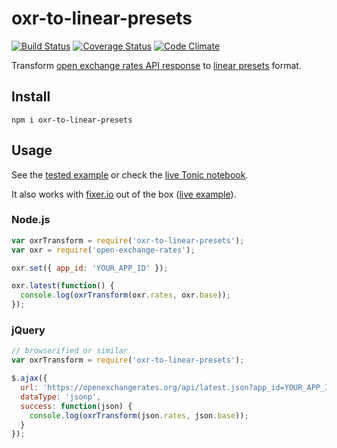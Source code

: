# oxr-to-linear-presets

[![Build Status](https://travis-ci.org/javiercejudo/oxr-to-linear-presets.svg)](https://travis-ci.org/javiercejudo/oxr-to-linear-presets)
[![Coverage Status](https://coveralls.io/repos/javiercejudo/oxr-to-linear-presets/badge.svg?branch=master)](https://coveralls.io/r/javiercejudo/oxr-to-linear-presets?branch=master)
[![Code Climate](https://codeclimate.com/github/javiercejudo/oxr-to-linear-presets/badges/gpa.svg)](https://codeclimate.com/github/javiercejudo/oxr-to-linear-presets)

Transform [open exchange rates API response](https://openexchangerates.org/documentation#preview-api-response) to [linear presets](https://github.com/javiercejudo/linear-presets) format.

## Install

    npm i oxr-to-linear-presets

## Usage

See the [tested example](test/example.js) or check the [live Tonic notebook](https://tonicdev.com/javiercejudo/oxr-to-linear-presets/2.0.0).

It also works with [fixer.io](http://fixer.io/) out of the box ([live example](https://tonicdev.com/javiercejudo/currency-linear-presets)).

### Node.js

```js
var oxrTransform = require('oxr-to-linear-presets');
var oxr = require('open-exchange-rates');

oxr.set({ app_id: 'YOUR_APP_ID' });

oxr.latest(function() {
  console.log(oxrTransform(oxr.rates, oxr.base));
});
```

### jQuery

```js
// browserified or similar
var oxrTransform = require('oxr-to-linear-presets');

$.ajax({
  url: 'https://openexchangerates.org/api/latest.json?app_id=YOUR_APP_ID',
  dataType: 'jsonp',
  success: function(json) {
    console.log(oxrTransform(json.rates, json.base));
  }
});
```
